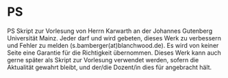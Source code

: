 PS
==

PS Skript zur Vorlesung von Herrn Karwarth an der Johannes Gutenberg Universität Mainz. Jeder darf und wird gebeten, dieses Werk zu verbessern und Fehler zu melden (s.bamberger(at)blanchwood.de). Es wird von keiner Seite eine Garantie für die Richtigkeit übernommen.
Dieses Werk kann auch gerne später als Skript zur Vorlesung verwendet werden, sofern die Aktualität gewahrt bleibt, und der/die Dozent/in dies für angebracht hält.
